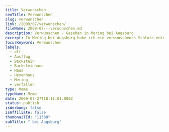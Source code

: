 ```yaml
---
title: Verwunschen
seoTitle: Verwunschen
slug: verwunschen
link: /2009/07/verwunschen/
fileName: 2009-07---verwunschen.md
description: Verwunschen - Gesehen in Mering bei Augsburg
excerpt: In Mering bei Augsburg habe ich ein verwunschenes Schloss entdeckt.
focusKeyword: Verwunschen
labels:
  - alt
  - Ausflug
  - Backstein
  - Backsteinhaus
  - Haus
  - Hexenhaus
  - Mering
  - verfallen
type: Meme
typeName: Meme
date: 2009-07-27T18:11:01.000Z
status: publish
isWerbung: false
isAffiliate: false
thumbnailId: "11388"
subTitle: " bei Augsburg"
---
```


